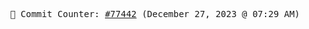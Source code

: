 <p align="center">
    <samp>
        📮 Commit Counter: <a href="https://github.com/Javascript-void0/Javascript-void0/commits/main">#77442</a> (December 27, 2023 @ 07:29 AM)
    </samp>
</p>